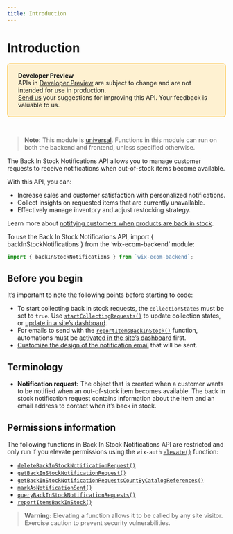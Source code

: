 ```yaml
---
title: Introduction
---
```


# Introduction

<div style="background-color: #FEF1D1; padding: 18px 24px; border-radius: 6px; border: 1px solid #FDB10C; box-sizing: border-box; display: inline-block">
    <b>Developer Preview</b>
    <br/>
    <span>APIs in <a href="https://www.wix.com/velo/reference/api-overview/developer-preview">Developer Preview</a> are subject to change and are not intended for use in production.<br/><a href="mailto:velo-preview-feedback@wix.com">Send us</a> your suggestions for improving this API. Your feedback is valuable to us.</span>
</div>  

&nbsp;
> **Note:** This module is
> [universal](/api-overview/api-versions#universal-modules).
> Functions in this module can run on both the backend and frontend,
> unless specified otherwise.  


The Back In Stock Notifications API allows you to manage customer requests to receive notifications when out-of-stock items become available. 

With this API, you can:
+ Increase sales and customer satisfaction with personalized notifications.
+ Collect insights on requested items that are currently unavailable.
+ Effectively manage inventory and adjust restocking strategy.

Learn more about [notifying customers when products are back in stock](https://support.wix.com/en/article/wix-stores-notifying-customers-when-products-are-back-in-stock).

To use the Back In Stock Notifications API, import { backInStockNotifications } from the ‘wix-ecom-backend’ module:
``` javascript 
import { backInStockNotifications } from `wix-ecom-backend`;
```

## Before you begin
It’s important to note the following points before starting to code:
+ To start collecting back in stock requests, the `collectionStates` must be set to `true`. Use [`startCollectingRequests()`](wix-ecom-backend/backinstocksettings/startcollectingrequests) to update collection states, or [update in a site’s dashboard](https://www.wix.com/my-account/site-selector/?buttonText=Go%20to%20Back-in-Stock&title=Select%20a%20Site&autoSelectOnSingleSite=true&actionUrl=https://www.wix.com/dashboard/{{metaSiteId}}/store/back-in-stock).
+ For emails to send with the [`reportItemsBackInStock()`](wix-ecom-backend/backinstocknotifications/reportitemsbackinstock) function, automations must be [activated in the site’s dashboard](https://www.wix.com/my-account/site-selector/?buttonText=Go%20to%20Back-in-Stock&title=Select%20a%20Site&autoSelectOnSingleSite=true&actionUrl=https://www.wix.com/dashboard/{{metaSiteId}}/store/back-in-stock) first.
+ [Customize the design of the notification email](https://support.wix.com/en/article/wix-stores-notifying-customers-when-products-are-back-in-stock#customizing-the-notification-email) that will be sent.

## Terminology
+ **Notification request:** The object that is created when a customer wants to be notified when an out-of-stock item becomes available. The back in stock notification request contains information about the item and an email address to contact when it’s back in stock.

## Permissions information
The following functions in Back In Stock Notifications API are restricted and only run if you elevate permissions using the `wix-auth` [`elevate()`](https://www.wix.com/velo/reference/wix-auth/elevate) function:

+ [`deleteBackInStockNotificationRequest()`](wix-ecom-backend/backinstocknotifications/deleteBackInStockNotificationRequest)
+ [`getBackInStockNotificationRequest()`](wix-ecom-backend/backinstocknotifications/getBackInStockNotificationRequest)
+ [`getBackInStockNotificationRequestsCountByCatalogReferences()`](wix-ecom-backend/backinstocknotifications/getBackInStockNotificationRequestsCountByCatalogReferences)
+ [`markAsNotificationSent()`](wix-ecom-backend/backinstocknotifications/markAsNotificationSent)
+ [`queryBackInStockNotificationRequests()`](wix-ecom-backend/backinstocknotifications/queryBackInStockNotificationRequests)
+ [`reportItemsBackInStock()`](wix-ecom-backend/backinstocknotifications/reportItemsBackInStock)

<blockquote class='warning'>
<p><strong>Warning:</strong> Elevating a function allows it to be called by any site visitor. Exercise caution to prevent security vulnerabilities.</p>
</blockquote>
